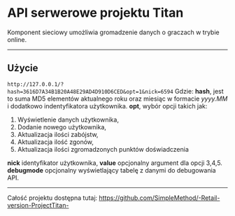 # API serwerowe projektu Titan #
Komponent sieciowy umożliwia gromadzenie danych o graczach w trybie online.
- - - -
## Użycie ##
`http://127.0.0.1/?hash=3616D7A34B1B20A48E29AD4D910D6CED&opt=1&nick=6594`
Gdzie: **hash**, jest to suma MD5 elementów aktualnego roku oraz miesiąc w formacie *yyyy.MM* i dodatkowo indentyfikatora użytkownika.
**opt**, wybór opcji takich jak:
1. Wyświetlenie danych użytkownika,
2. Dodanie nowego użytkownika,
3. Aktualizacja ilości zabójstw,
4. Aktualizacja ilość zgonów,
5. Aktualizacja ilości zgromadzonych punktów doświadczenia

**nick** identyfikator użytkownika,
**value** opcjonalny argument dla opcji 3,4,5.
**debugmode** opcjonalny wyświetlający tabelę z danymi do debugowania API.
- - - -
Całość projektu dostępna tutaj: https://github.com/SimpleMethod/-Retail-version-ProjectTitan-

